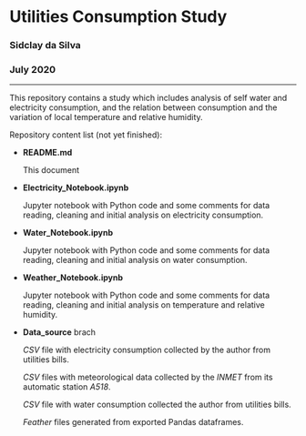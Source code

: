 # Utilities Consumption Study
### Sidclay da Silva
### July 2020

---

This repository contains a study which includes analysis of self water and electricity consumption, and the relation between consumption and the variation of local temperature and relative humidity.

Repository content list (not yet finished):

* __README.md__

    This document

* __Electricity_Notebook.ipynb__

    Jupyter notebook with Python code and some comments for data reading, cleaning and initial analysis on electricity consumption.

* __Water_Notebook.ipynb__

    Jupyter notebook with Python code and some comments for data reading, cleaning and initial analysis on water consumption.

* __Weather_Notebook.ipynb__

    Jupyter notebook with Python code and some comments for data reading, cleaning and initial analysis on temperature and relative humidity.



* __Data_source__ brach

    _CSV_ file with electricity consumption collected by the author from utilities bills.

    _CSV_ files with meteorological data collected by the *INMET* from its automatic station *A518*.
    
    _CSV_ file with water consumption collected the author from utilities bills.

    _Feather_ files generated from exported Pandas dataframes.